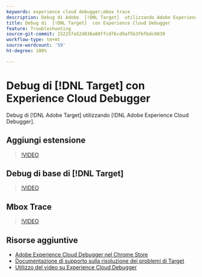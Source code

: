 ```yaml
---
keywords: experience cloud debugger;mbox trace
description: Debug di Adobe  [!DNL Target]  utilizzando Adobe Experience Cloud Debugger.
title: Debug di  [!DNL Target]  con Experience Cloud Debugger
feature: Troubleshooting
source-git-commit: 152257a52d836a88ffcd76cd9af5b3fbfbdc0839
workflow-type: tm+mt
source-wordcount: '59'
ht-degree: 100%

---
```



# Debug di [!DNL Target] con Experience Cloud Debugger

Debug di [!DNL Adobe Target] utilizzando [!DNL Adobe Experience Cloud Debugger].

## Aggiungi estensione

>[!VIDEO](https://video.tv.adobe.com/v/23114/?quality=12)

## Debug di base di [!DNL Target]

>[!VIDEO](https://video.tv.adobe.com/v/23115/?quality=12)

## Mbox Trace

>[!VIDEO](https://video.tv.adobe.com/v/23113/?quality=12)

## Risorse aggiuntive

+ [Adobe Experience Cloud Debugger nel Chrome Store](https://chrome.google.com/webstore/detail/adobe-experience-cloud-de/ocdmogmohccmeicdhlhhgepeaijenapj?hl=it)
+ [Documentazione di supporto sulla risoluzione dei problemi di Target](/help/main/r-troubleshooting-target/troubleshooting-target.md)
+ [Utilizzo del video su Experience Cloud Debugger](https://experienceleague.adobe.com/docs/platform-learn/data-collection/debugger/experience-cloud/use-the-experience-cloud-debugger.html?lang=it)
